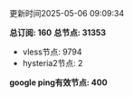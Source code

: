 更新时间2025-05-06 09:09:34

**总订阅: 160**
**总节点: 31353**
- vless节点: 9794
- hysteria2节点: 2

**google ping有效节点: 400**
